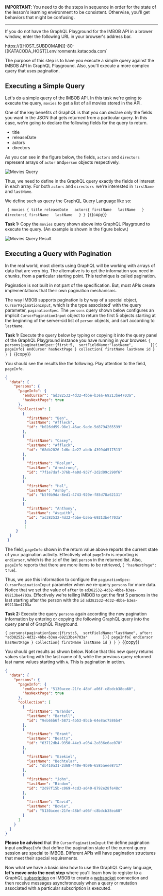 **IMPORTANT**: You need to do the steps in sequence in order for the state of the lesson's learning environment to be
 consistent. Otherwise, you'll get behaviors that might be confusing.
 
 ------

If you do not have the GraphQL Playground for the IMBOB API in a brower window, enter the following URL in
your browser's address bar.

 
 https://[[HOST_SUBDOMAIN]]-80-[[KATACODA_HOST]].environments.katacoda.com`
 
The purpose of this step is to have you execute a simple query against the IMBOB API in GraphQL Playground. Also, you'll
execute a more complex query that uses pagination.
 
## Executing a Simple Query

Let's do a simple query of the IMBOB API. In this task we're going to execute the query, `movies` to get a
list of all movies stored in the API.

One of the key benefits of GraphQL is that you can declare only the fields you want in the JSON that gets
returned from a particular query. In this case, we're going to declare the following fields for the query to return.

* title
* releaseDate
* actors
* directors

As you can see in the figure below, the fields, `actors` and `directors` represent arrays of `actor` and`person`
objects respectively.

 ![Movies Query](https://raw.githubusercontent.com/reselbob/katacoda-scenarios/master/understanding-graphql-using-imbob/images/movies-query-01.jpg)
 
Thus, we need to define in the GraphQL query exactly the fields of interest in each array. For both `actors` and 
`directors `we're interested in `firstName` and `lastName`. 

We define such as query the GraphQL Query Language like so:
 
 `
 {
   movies {
     title
     releaseDate  
     actors{
       firstName  
       lastName  
     }
     directors{
       firstName  
       lastName  
     }
   }
 }`{{copy}}
 
 
**Task 1:** Copy the `movies` query shown above into GraphQL Playground to execute the query. (An example is shown in the
figure below.)

![Movies Query Result](https://raw.githubusercontent.com/reselbob/katacoda-scenarios/master/understanding-graphql-using-imbob/images/movies-query-exec-01.png)

## Executing a Query with Pagination

In the real world, most clients using GraphQL will be working with arrays of data that are very big. 
The alternative is to get the information you need in chunks, from a particular starting point. This technique is called pagination.

 Pagination is not built in not part of the specification. But, most APIs create implementations that their own pagination mechanisms.
 
 The way IMBOB supports pagination is by way of a special object, `CursorPaginationInput`, which is the type associated'
 with the query parameter, `paginationSpec`. The `persons` query shown below configures an implicit `CursorPaginationInput` object
 to return the first 5 objects starting at the beginning of the server-sid list of `person`
 objects, and sort according to `lastName`.
  
**Task 1:** Execute the query below by typing or copying it into the query panel of the GraphQL Playground instance you
have running in your browser.
`
{
  persons(paginationSpec:{first:5, 
                          sortFieldName:"lastName",       
                          }){
    pageInfo{
      endCursor
      hasNextPage
    }
    collection{
      firstName
      lastName
      id
    }
  }
} 
`{{copy}}

You should see the results like the following. Play attention to the field, `pageInfo`.

```JSON
{
  "data": {
    "persons": {
      "pageInfo": {
        "endCursor": "ad382532-4d32-4bbe-b3ea-69213be4703a",
        "hasNextPage": true
      },
      "collection": [
        {
          "firstName": "Ben",
          "lastName": "Affleck",
          "id": "b026dd59-98e1-46ac-9ade-5d8794265599"
        },
        {
          "firstName": "Casey",
          "lastName": "Affleck",
          "id": "68db2026-1d6c-4e27-abdb-43994d517513"
        },
        {
          "firstName": "Roslyn",
          "lastName": "Armstrong",
          "id": "7f1e7daf-376b-4a0d-937f-2d2d09c290f6"
        },
        {
          "firstName": "Hal",
          "lastName": "Ashby",
          "id": "b5f0b9da-8ed1-4743-920e-f85d78a62131"
        },
        {
          "firstName": "Anthony",
          "lastName": "Asquith",
          "id": "ad382532-4d32-4bbe-b3ea-69213be4703a"
         }
         ]
     }
  }
 }
```

The field, `pageInfo` shown in the return value above reports the current state of your pagination activity. Effectively
what `pageInfo` is reporting is `endCursor`, which is the `id` of the last `person` in the returned list. Also, `pageInfo`
reports that there are more items to be retrieved, (` "hasNextPage": true`).

Thus, we use this information to configure the `paginationSpec: CursorPaginationInput` parameter when we re-query
`persons` for more data. Notice that we set the value of `after` to `ad382532-4d32-4bbe-b3ea-69213be4703a`. Effectively
we're telling IMBOB to get the first 5 persons in the last starting after the person with the `id` `ad382532-4d32-4bbe-b3ea-69213be4703a`

**Task 2:** Execute the query `persons` again according the new pagination information by entering or copying the following
GraphQL query into the query panel of GraphQL Playground.

`
{
  persons(paginationSpec:{first:5, 
                          sortFieldName:"lastName",
                          after: "ad382532-4d32-4bbe-b3ea-69213be4703a"      
                          }){
    pageInfo{
      endCursor
      hasNextPage
    }
    collection{
      firstName
      lastName
      id
    }
  }
} 
`{{copy}}

You should get results as shwon below. Notice that this new query returns values starting with the last name of `B`,
while the previous query returned last name values starting with `A`. This is pagination in action.

```JSON
{
  "data": {
    "persons": {
      "pageInfo": {
        "endCursor": "5130acee-21fe-48bf-a06f-c8bdcb38ea60",
        "hasNextPage": true
      },
      "collection": [
        {
          "firstName": "Brando",
          "lastName": "Bartell",
          "id": "9eb66b6f-5871-4b53-8bcb-64e8ac7586b4"
        },
        {
          "firstName": "Brant",
          "lastName": "Beatty",
          "id": "63712db4-9350-44e3-a934-2e836e6ae078"
        },
        {
          "firstName": "Ezekiel",
          "lastName": "Bechtelar",
          "id": "db410a31-2d68-440e-9b96-6585aeee8717"
        },
        {
          "firstName": "John",
          "lastName": "Bindon",
          "id": "2d97f15b-c069-4cd3-a640-8792e28fe48c"
        },
        {
          "firstName": "David",
          "lastName": "Bowie",
          "id": "5130acee-21fe-48bf-a06f-c8bdcb38ea60"
        }
      ]
    }
  }
}
```

**Please be advised** that the `CursorPaginationInput` the define pagination input and`PageInfo` that define the pagination
state of the current query session are special to IMBOB. Different APIs will have pagination structures that meet their
special requirements.

Now what we have a basic idea how to use the GraphQL Query language, **let's move onto the next step** where you'll learn
how to register to a GraphQL [subscription](https://graphql.github.io/graphql-spec/June2018/#sec-Subscription) on IMBOB to create a
[websocket](https://en.wikipedia.org/wiki/WebSocket) connection and then receive messages
asynchronously when a query or mutation associated with a particular subscription is executed.